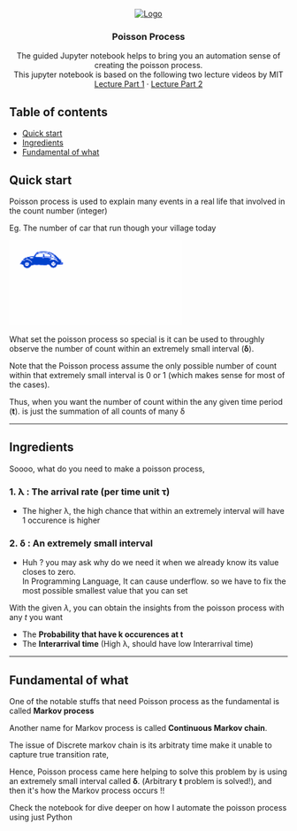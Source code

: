 <p align="center">
  <a href="https://example.com/">
    <img src="http://24.media.tumblr.com/2a36ba2a3016572f698ec19ad0051a39/tumblr_mrg3g8Nkbx1swdfc0o1_500.gif" alt="Logo" width=300 height=300>
  </a>

  <h3 align="center">Poisson Process</h3>

  <p align="center">
    The guided Jupyter notebook helps to bring you an automation sense of creating the poisson process. 
    <br>
    This jupyter notebook is based on the following two lecture videos by MIT
    <br>
    <a href="https://www.youtube.com/watch?v=jsqSScywvMc">Lecture Part 1</a>
    ·
    <a href="https://www.youtube.com/watch?v=XsYXACeIklU">Lecture Part 2</a>
  </p>
</p>


## Table of contents

- [Quick start](#quick-start)
- [Ingredients](#ingredients)
- [Fundamental of what](#Fundamental-of-what)

## Quick start

Poisson process is used to explain many events in a real life that involved in the count number (integer) 

Eg. The number of car that run though your village today

![](https://raw.githubusercontent.com/axelpale/poisson-process/HEAD/doc/cars.gif?raw=true)

What set the poisson process so special is it can be used to throughly observe the number of count within an extremely small interval (**δ**). 

Note that the Poisson process assume the only possible number of count within that extremely small interval is 0 or 1 (which makes sense for most of the cases). 

Thus, when you want the number of count within the any given time period (**t**). is just the summation of all counts of many δ 

---
## Ingredients

Soooo, what do you need to make a poisson process, 


 <h3> 1. λ : The arrival rate (per time unit τ) </h3>
 
- The higher λ, the high chance that within an extremely interval will have  1 occurence is higher

<h3> 2. δ : An extremely small interval</h3> 

- Huh ? you may ask why do we need it when we already know its value closes to zero.
<br>In Programming Language, It can cause underflow. so we have to fix the most possible smallest value that you can set


With the given *λ*, you can obtain the insights from the poisson process with any *t* you want

- The **Probability that have k occurences at t**
- The **Interarrival time** (High λ, should have low Interarrival time)


---

## Fundamental of what

One of the notable stuffs that need Poisson process as the fundamental is called **Markov process**

Another name for Markov process is called **Continuous Markov chain**.

The issue of Discrete markov chain is its arbitraty time make it unable to capture true transition rate, 

Hence, Poisson process came here helping to solve this problem by is using an extremely small interval called **δ**. (Arbitrary **t** problem is solved!), and then it's how the Markov process occurs !!


Check the notebook for dive deeper on how I automate the poisson process using just Python
